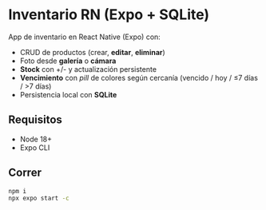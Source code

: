 # Inventario RN (Expo + SQLite)

App de inventario en React Native (Expo) con:
- CRUD de productos (crear, **editar**, **eliminar**)
- Foto desde **galería** o **cámara**
- **Stock** con +/- y actualización persistente
- **Vencimiento** con _pill_ de colores según cercanía (vencido / hoy / ≤7 días / >7 días)
- Persistencia local con **SQLite**

## Requisitos
- Node 18+
- Expo CLI

## Correr
```bash
npm i
npx expo start -c

